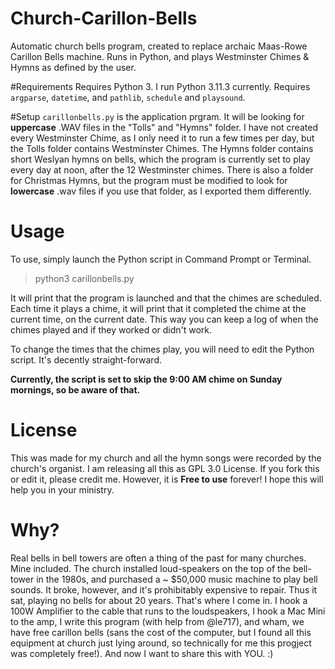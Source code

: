# Church-Carillon-Bells
Automatic church bells program, created to replace archaic Maas-Rowe Carillon Bells machine. Runs in Python, and plays Westminster Chimes &amp; Hymns as defined by the user.

#Requirements
Requires Python 3. I run Python 3.11.3 currently.
Requires `argparse`, `datetime`, and `pathlib`, `schedule` and `playsound`.

#Setup
`carillonbells.py` is the application prgram. It will be looking for __uppercase__ .WAV files in the "Tolls" and "Hymns" folder. I have not created every Westminster Chime, as I only need it to run a few times per day, but the Tolls folder contains Westminster Chimes. The Hymns folder contains short Weslyan hymns on bells, which the program is currently set to play every day at noon, after the 12 Westminster chimes. There is also a folder for Christmas Hymns, but the program must be modified to look for __lowercase__ .wav files if you use that folder, as I exported them differently.

# Usage
To use, simply launch the Python script in Command Prompt or Terminal.

> python3 carillonbells.py

It will print that the program is launched and that the chimes are scheduled. Each time it plays a chime, it will print that it completed the chime at the current time, on the current date. This way you can keep a log of when the chimes played and if they worked or didn't work.

To change the times that the chimes play, you will need to edit the Python script. It's decently straight-forward.

__Currently, the script is set to skip the 9:00 AM chime on Sunday mornings, so be aware of that.__

# License
This was made for my church and all the hymn songs were recorded by the church's organist. I am releasing all this as GPL 3.0 License. If you fork this or edit it, please credit me. However, it is __Free to use__ forever! I hope this will help you in your ministry.

# Why?
Real bells in bell towers are often a thing of the past for many churches. Mine included. The church installed loud-speakers on the top of the bell-tower in the 1980s, and purchased a ~ $50,000 music machine to play bell sounds. It broke, however, and it's prohibitably expensive to repair. Thus it sat, playing no bells for about 20 years. That's where I come in. I hook a 100W Amplifier to the cable that runs to the loudspeakers, I hook a Mac Mini to the amp, I write this program (with help from @le717), and wham, we have free carillon bells (sans the cost of the computer, but I found all this equipment at church just lying around, so technically for me this progject was completely free!). And now I want to share this with YOU. :) 
